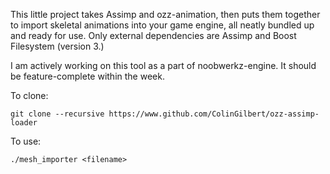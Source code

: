 This little project takes Assimp and ozz-animation, then puts them together to import skeletal animations into your game engine, all neatly bundled up and ready for use. Only external dependencies are Assimp and Boost Filesystem (version 3.)

I am actively working on this tool as a part of noobwerkz-engine. It should be feature-complete within the week.

To clone:
```
git clone --recursive https://www.github.com/ColinGilbert/ozz-assimp-loader
```

To use:
```
./mesh_importer <filename>
```
